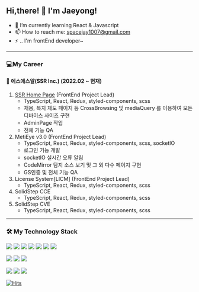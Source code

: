 ## <span>Hi,there! 👋 I'm Jaeyong! </span>   


- 🌱 I’m currently learning React & Javascript 
- 📫 How to reach me: spacejay1007@gmail.com
- ⚡ .. I'm frontEnd developer~

 ***
### 💻My Career
####  🏢 에스에스알(SSR Inc.) (2022.02 ~ 현재)
1. [SSR Home Page](https://ssrinc.co.kr/) (FrontEnd Project Lead)
      - TypeScript, React, Redux, styled-components, scss
      - 채용, 복지 제도 페이지 등 CrossBrowsing 및 mediaQuery 를 이용하여 모든 디바이스 사이즈 구현
      - AdminPage 작업
      - 전체 기능 QA
2.  MetiEye v3.0 (FrontEnd Project Lead)
      - TypeScript, React, Redux, styled-components, scss, socketIO
      - 로그인 기능 개발
      - socketIO 실시간 오류 알림
      - CodeMirror 탐지 소스 보기 및 그 외 다수 페이지 구현
      - GS인증 및 전체 기능 QA
3. License System[LICM] (FrontEnd Project Lead)
      - TypeScript, React, Redux, styled-components, scss
4. SolidStep CCE
      - TypeScript, React, Redux, styled-components, scss 
6. SolidStep CVE
      - TypeScript, React, Redux, styled-components, scss
***

  
<div>
  <h3> 🛠 My Technology Stack </h3> 
  <div>
     <p>
      <img src="https://img.shields.io/badge/TYPESCRIPT-3178C6?style=for-the-badge&logo=Typescript&logoColor=white"/>
      <img src="https://img.shields.io/badge/JAVASCRIPT-F7DF1E?style=for-the-badge&logo=Javascript&logoColor=white"/>
      <img src="https://img.shields.io/badge/REACT-61dafb?style=for-the-badge&logo=react&logoColor=white"/>
      <img src="https://img.shields.io/badge/NEXTJS-000000?style=for-the-badge&logo=Next.js&logoColor=white"/>
      <img src="https://img.shields.io/badge/REDUX-764abc?style=for-the-badge&logo=redux&logoColor=white"/>
      <img src="https://img.shields.io/badge/REACTQUERY-ff4154?style=for-the-badge&logo=reactquery&logoColor=white"/>
      <img src="https://img.shields.io/badge/REACT_HOOK_FORM-ec5990?style=for-the-badge&logo=reacthookform&logoColor=white"/>
    </p>
    <p>
      <img src="https://img.shields.io/badge/NodeJS-339933?style=for-the-badge&logo=Node.JS&logoColor=white"/>
      <img src="https://img.shields.io/badge/EXPRESS-000000?style=for-the-badge&logo=express&logoColor=white"/>
      <img src="https://img.shields.io/badge/MySQL-4479a1?style=for-the-badge&logo=mysql&logoColor=white"/>
    </p>
    <p>
      <img src="https://img.shields.io/badge/styled--components-DB7093?style=for-the-badge&logo=styled-components&logoColor=white"/>
      <img src="https://img.shields.io/badge/Sass-CC6699?style=for-the-badge&logo=Sass&logoColor=white"/>
      <img src="https://img.shields.io/badge/Tailwind_CSS-38B2AC?style=for-the-badge&logo=tailwind-css&logoColor=white" />
    </p>
  </div>
</div>

[![Hits](https://hits.seeyoufarm.com/api/count/incr/badge.svg?url=https%3A%2F%2Fgithub.com%2Fspacejay1007&count_bg=%2379C83D&title_bg=%23555555&icon=github.svg&icon_color=%23E7E7E7&title=hits&edge_flat=false)](https://hits.seeyoufarm.com)
